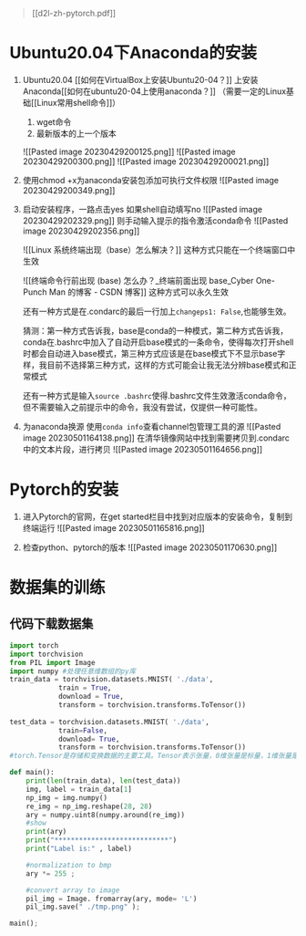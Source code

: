 > [[d2l-zh-pytorch.pdf]]

# Ubuntu20.04下Anaconda的安装

1. Ubuntu20.04 [[如何在VirtualBox上安装Ubuntu20-04？]] 上安装Anaconda[[如何在ubuntu20-04上使用anaconda？]] （需要一定的Linux基础[[Linux常用shell命令]]）
	1. wget命令
	2. 最新版本的上一个版本
	
	![[Pasted image 20230429200125.png]]
	![[Pasted image 20230429200300.png]]
	![[Pasted image 20230429200021.png]]


2. 使用chmod +x为anaconda安装包添加可执行文件权限
	![[Pasted image 20230429200349.png]]	
 
3. 启动安装程序，一路点击yes
	如果shell自动填写no
	![[Pasted image 20230429202329.png]]
	则手动输入提示的指令激活conda命令
	![[Pasted image 20230429202356.png]]

	![[Linux 系统终端出现（base）怎么解决？]]
	这种方式只能在一个终端窗口中生效
	
	![[终端命令行前出现 (base) 怎么办？_终端前面出现 base_Cyber One-Punch Man 的博客 - CSDN 博客]]
	这种方式可以永久生效

	还有一种方式是在.condarc的最后一行加上`changeps1: False`,也能够生效。

	猜测：第一种方式告诉我，base是conda的一种模式，第二种方式告诉我，conda在.bashrc中加入了自动开启base模式的一条命令，使得每次打开shell时都会自动进入base模式，第三种方式应该是在base模式下不显示base字样，我目前不选择第三种方式，这样的方式可能会让我无法分辨base模式和正常模式

	还有一种方式是输入`source .bashrc`使得.bashrc文件生效激活conda命令，但不需要输入之前提示中的命令，我没有尝试，仅提供一种可能性。

4. 为anaconda换源
	使用`conda info`查看channel包管理工具的源
	![[Pasted image 20230501164138.png]]
	在清华镜像网站中找到需要拷贝到.condarc中的文本片段，进行拷贝
	![[Pasted image 20230501164656.png]]

# Pytorch的安装

1. 进入Pytorch的官网，在get started栏目中找到对应版本的安装命令，复制到终端运行
	![[Pasted image 20230501165816.png]]

2. 检查python、pytorch的版本
	![[Pasted image 20230501170630.png]]

# 数据集的训练

## 代码下载数据集

```python
import torch 
import torchvision
from PIL import Image
import numpy #处理任意维数组的py库
train_data = torchvision.datasets.MNIST( './data',
			train = True,
			download = True,
			transform = torchvision.transforms.ToTensor())
			
test_data = torchvision.datasets.MNIST( './data',
			train=False,
			download= True,
			transform = torchvision.transforms.ToTensor()) 
#torch.Tensor是存储和变换数据的主要工具。Tensor表示张量，0维张量是标量，1维张量是向量，2维张量是矩阵。张量可以看成是多维数组。

def main():
	print(len(train_data), len(test_data))
	img, label = train_data[1]
	np_img = img.numpy()
	re_img = np_img.reshape(28, 28)
	ary = numpy.uint8(numpy.around(re_img))
	#show
	print(ary)
	print("****************************") 
	print("Label is:" , label)

	#normalization to bmp
	ary *= 255 ;

	#convert array to image
	pil_img = Image. fromarray(ary, mode= 'L')
	pil_img.save(" ./tmp.png" );

main();
```


